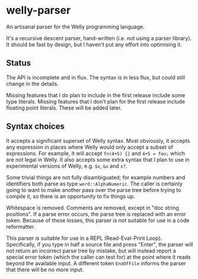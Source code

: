 # welly-parser

An artisanal parser for the Welly programming language.

It's a recursive descent parser, hand-written (i.e. not using a parser library). It should be fast by design, but I haven't put any effort into optimising it.


## Status

The API is incomplete and in flux. The syntax is in less flux, but could still change in the details.

Missing features that I do plan to include in the first release include some type literals. Missing features that I don't plan for the first release include floating point literals. These will be added later.


## Syntax choices

It accepts a significant superset of Welly syntax. Most obviously, it accepts any expression in places where Welly would only accept a subset of expressions. For example, it will accept `fn(4+5) {}` and `4+5 = foo;` which are not legal in Welly. It also accepts some extra syntax that I plan to use in experimental versions of Welly, e.g. `$x`, `&x` and `x?`.

Some trivial things are not fully disambiguated; for example numbers and identifiers both parse as type `word::AlphaNumeric`. The caller is certainly going to want to make another pass over the parse tree before trying to compile it, so there is an opportunity to fix things up.

Whitespace is removed. Comments are removed, except in "doc string positions". If a parse error occurs, the parse tree is replaced with an error token. Because of these losses, this parser *is not* suitable for use in a code reformatter.

This parser *is* suitable for use in a REPL (Read-Eval-Print Loop). Specifically, if you type in half a source file and press "Enter", the parser will not return an incorrect parse tree by mistake, but will instead report a special error token (which the caller can test for) at the point where it reads beyond the available input. A different token `EndOfFile` informs the parser that there will be no more input.
